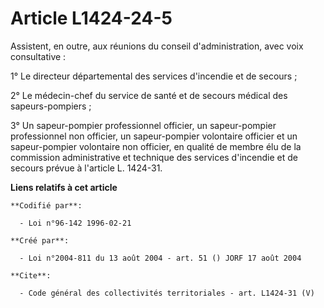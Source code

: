 # Article L1424-24-5

Assistent, en outre, aux réunions du conseil d'administration, avec voix consultative : 

1° Le directeur départemental des services d'incendie et de secours ; 

2° Le médecin-chef du service de santé et de secours médical des sapeurs-pompiers ; 

3° Un sapeur-pompier professionnel officier, un sapeur-pompier professionnel non officier, un sapeur-pompier volontaire
officier et un sapeur-pompier volontaire non officier, en qualité de membre élu de la commission administrative et technique
des services d'incendie et de secours prévue à l'article L. 1424-31.

**Liens relatifs à cet article**

	**Codifié par**:

	  - Loi n°96-142 1996-02-21

	**Créé par**:

	  - Loi n°2004-811 du 13 août 2004 - art. 51 () JORF 17 août 2004

	**Cite**:

	  - Code général des collectivités territoriales - art. L1424-31 (V)
